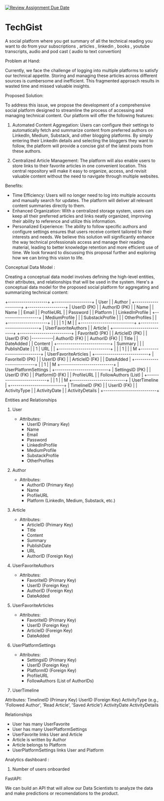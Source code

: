 [![Review Assignment Due Date](https://classroom.github.com/assets/deadline-readme-button-24ddc0f5d75046c5622901739e7c5dd533143b0c8e959d652212380cedb1ea36.svg)](https://classroom.github.com/a/1lXY_Wlg)

# TechGist 
 
A social platform where you get summary of all the technical reading you want to do from your subscriptions , articles , linkedin , books , youtube transcripts, audio and pod cast ( audio to text convertion) 

Problem at Hand:

Currently, we face the challenge of logging into multiple platforms to satisfy our technical appetite. Storing and managing these articles across different sources is cumbersome and inefficient. This fragmented approach results in wasted time and missed valuable insights.

Proposed Solution:

To address this issue, we propose the development of a comprehensive social platform designed to streamline the process of accessing and managing technical content. Our platform will offer the following features:

1. Automated Content Aggregation: Users can configure their settings to automatically fetch and summarize content from preferred authors on LinkedIn, Medium, Substack, and other blogging platforms. By simply entering their LinkedIn details and selecting the bloggers they want to follow, the platform will provide a concise gist of the latest posts from these authors.
   
2. Centralized Article Management: The platform will also enable users to store links to their favorite articles in one convenient location. This central repository will make it easy to organize, access, and revisit valuable content without the need to navigate through multiple websites.

   
Benefits:

* Time Efficiency: Users will no longer need to log into multiple accounts and manually search for updates. The platform will deliver all relevant content summaries directly to them.
* Enhanced Organization: With a centralized storage system, users can keep all their preferred articles and links neatly organized, improving their ability to reference and utilize this information.
* Personalized Experience: The ability to follow specific authors and configure settings ensures that users receive content tailored to their interests and needs.
We believe this solution will significantly enhance the way technical professionals access and manage their reading material, leading to better knowledge retention and more efficient use of time.
We look forward to discussing this proposal further and exploring how we can bring this vision to life.

Conceptual Data Model :


Creating a conceptual data model involves defining the high-level entities, their attributes, and relationships that will be used in the system. Here's a conceptual data model for the proposed social platform for aggregating and summarizing technical content:


+--------------------+                   +-------------------+
|        User        |                   |       Author      |
+--------------------+                   +-------------------+
| UserID (PK)        |                   | AuthorID (PK)     |
| Name               |                   | Name              |
| Email              |                   | ProfileURL        |
| Password           |                   | Platform          |
| LinkedInProfile    |                   +-------------------+
| MediumProfile      |                            |
| SubstackProfile    |                            |
| OtherProfiles      |                            |
+--------------------+                            |
       |                                         |
       | 1                                       | M
       |                                         |
+---------------------------+           +--------------------------+
|   UserFavoriteAuthors     |           |         Article          |
+---------------------------+           +--------------------------+
| FavoriteID (PK)           |           | ArticleID (PK)           |
| UserID (FK)               |-----------| AuthorID (FK)            |
| AuthorID (FK)             |           | Title                    |
| DateAdded                 |           | Content                  |
+---------------------------+           | Summary                  |
       |                                 | PublishDate              |
       | 1                               | URL                      |
       |                                 +--------------------------+
       |
       |
       | 1
       |
       |
       | M
+---------------------------+
|   UserFavoriteArticles    |
+---------------------------+
| FavoriteID (PK)           |
| UserID (FK)               |
| ArticleID (FK)            |
| DateAdded                 |
+---------------------------+
       |
       | 1
       |
       | M
+---------------------------+
| UserPlatformSettings      |
+---------------------------+
| SettingsID (PK)           |
| UserID (FK)               |
| PlatformID (FK)           |
| ProfileURL                |
| FollowAuthors (List)      |
+---------------------------+
       |
       | 1
       |
       | M
+---------------------------+
|       UserTimeline        |
+---------------------------+
| TimelineID (PK)           |
| UserID (FK)               |
| ActivityType              |
| ActivityDate              |
| ActivityDetails           |
+---------------------------+

Entities and Relationships
1. User
    * Attributes:
        * UserID (Primary Key)
        * Name
        * Email
        * Password
        * LinkedInProfile
        * MediumProfile
        * SubstackProfile
        * OtherProfiles
2. Author
    * Attributes:
        * AuthorID (Primary Key)
        * Name
        * ProfileURL
        * Platform (LinkedIn, Medium, Substack, etc.)
3. Article
    * Attributes:
        * ArticleID (Primary Key)
        * Title
        * Content
        * Summary
        * PublishDate
        * URL
        * AuthorID (Foreign Key)
          
4. UserFavoriteAuthors
   
    * Attributes:
        * FavoriteID (Primary Key)
        * UserID (Foreign Key)
        * AuthorID (Foreign Key)
        * DateAdded
          
5. UserFavoriteArticles
   
    * Attributes:
        * FavoriteID (Primary Key)
        * UserID (Foreign Key)
        * ArticleID (Foreign Key)
        * DateAdded
          
6. UserPlatformSettings
    * Attributes:
        * SettingsID (Primary Key)
        * UserID (Foreign Key)
        * PlatformID (Foreign Key)
        * ProfileURL
        * FollowAuthors (List of AuthorIDs)
     
7. UserTimeline

Attributes:
TimelineID (Primary Key)
UserID (Foreign Key)
ActivityType (e.g., 'Followed Author', 'Read Article', 'Saved Article')
ActivityDate
ActivityDetails
          
Relationships

* User has many UserFavorite
* User has many UserPlatformSettings
* UserFavorite links User and Article
* Article is written by Author
* Article belongs to Platform
* UserPlatformSettings links User and Platform

Analytics dashboard :

1. Number of users onboarded

FastAPI:

We can build an API that will allow our Data Scientists to analyze the data and make predictions or recomendations to the product.
